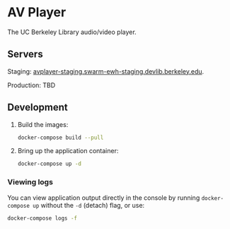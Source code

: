 # AV Player

The UC Berkeley Library audio/video player.

## Servers

Staging: [avplayer-staging.swarm-ewh-staging.devlib.berkeley.edu](https://avplayer-staging.swarm-ewh-staging.devlib.berkeley.edu).

Production: TBD

## Development

1. Build the images:

    ```sh
    docker-compose build --pull
    ```  

2. Bring up the application container:

   ```sh
   docker-compose up -d
   ```

### Viewing logs

You can view application output directly in the console by running
`docker-compose up` without the `-d` (detach) flag, or use:

```sh
docker-compose logs -f
```
